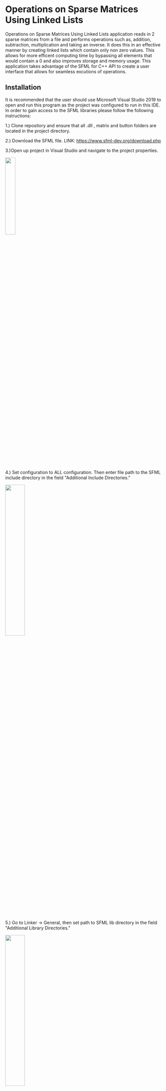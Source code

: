 # Operations on Sparse Matrices Using Linked Lists

Operations on Sparse Matrices Using Linked Lists application reads in 2 sparse matrices from a file and performs operations such as, addition, subtraction, multiplication and taking an inverse. It does this in an effective manner by creating linked lists which contain only non zero values. This allows for more efficent computing time by bypassing all elements that would contain a 0 and also improves storage and memory usage. This application takes advantage of the SFML for C++ API to create a user interface that allows for seamless excutions of operations. 

## Installation

It is recommended that the user should use Microsoft Visual Studio 2019 to open and run this program as the project was configured to run in this IDE. In order to gain access to the SFML libraries please follow the following instructions:

1.) Clone repository and ensure that all .dll , matrix and button folders are located in the project directory.

2.) Download the SFML file. LINK: https://www.sfml-dev.org/download.php

3.)Open up project in Visual Studio and navigate to the project properties. 

<img src="https://user-images.githubusercontent.com/77069472/144729122-c6ec36e6-8cfa-493c-ab6d-3e148e3fc15e.png" width=25% height=25%>

4.) Set configuration to ALL configuration. Then enter file path to the SFML include directory in the field "Additional Include Directories." 

<img src="https://user-images.githubusercontent.com/77069472/144729301-ec925306-821c-434e-b166-2a5ae374ee88.png" width=35% height=35%>

5.) Go to Linker -> General, then set path to SFML lib directory in the field "Additional Library Directories."

<img src="https://user-images.githubusercontent.com/77069472/144729356-57af32d6-bd3c-4be9-9c40-46d3a9f4854e.png" width=35% height=35%>

6.) Go to Linker -> Input, got to "Additional Dependencies" and add sfml-graphics.lib; sfml-window.lib; sfml-system.lib; sfml-audio.lib; to begining of text that is already there.

<img src="https://user-images.githubusercontent.com/77069472/144729392-65d462c7-dc16-40ed-98b3-02ad73ce62ab.png" width=35% height=35%>

7.) Switch Configuration to Debug and add -d to all .lib files 

<img src="https://user-images.githubusercontent.com/77069472/144729414-d649f0c7-699b-48ac-91ae-39d873cac456.png" width=35% height=35%>

8.) Switch Configuration to Release and add -s to all lib files.

<img src="https://user-images.githubusercontent.com/77069472/144729449-667f14bd-1f4f-4c40-90b5-b4431f9b0793.png" width=35% height=35%>

9.) Open the edit property and add "winmm.lib", "opengl32.lib" and "freetype.lib" to the Additional Dependencies field.

<img src="https://user-images.githubusercontent.com/77069472/144729481-443884e5-4dd2-471f-83e8-a97337e582dc.png" width=35% height=35%>

<img src="https://user-images.githubusercontent.com/77069472/144729496-5e943ea6-f250-4d1d-b7b8-1b2f0730e416.png" width=35% height=35%>

10.) Go to C/C++ -> Preprocessor, then add SFML_STATIC; to text already present.

<img src="https://user-images.githubusercontent.com/77069472/144729529-0908094c-3afe-4ada-bd8b-1ecdca37b4e2.png" width=35% height=35%>

11.) If any issues insue, please view this link. LINK: https://www.youtube.com/watch?v=YfMQyOw1zik

Tutorial for VSCODE. LINK: https://www.youtube.com/watch?v=mqH-EnR0N6A

## Usage

To use this application please input two command line arguements. These arguements should be .txt files that contain a sparse matrix that is seperated by one white space with no trailing white space. As a rule the, first command line arguement will become the first operator and the second command line arguement will be the second operator. For example, commandline arguement 1 + commmandline argument 2 = results. When running the application, please navigate the menus by pressing the black with white text buttons with the mouse. To reset the program at anytime, press ENTER. To close the program, press ESCAPE. 


NOTE: Only one set of matrices may be used per application execution. Please enter 2 other .txt files to have new sprase matrices. There are named examples in the matrices folder. 


## Developers

Emily Gautreaux,
Mathew Ferreira,
Amoy Scott,
Whitney Schoellerman.




